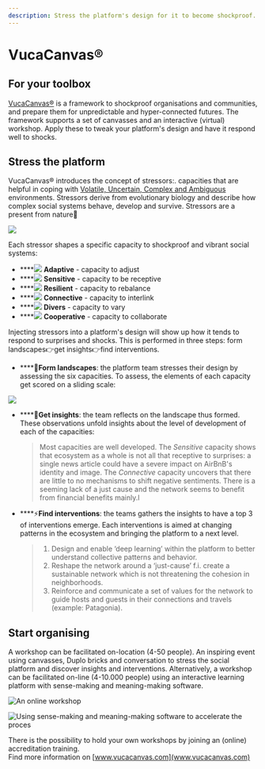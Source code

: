 ```yaml
---
description: Stress the platform's design for it to become shockproof.
---
```


# VucaCanvas®

## For your toolbox

[VucaCanvas®](https://www.vucacanvas.com/) is a framework to shockproof organisations and communities, and prepare them for unpredictable and hyper-connected futures. The framework supports a set of canvasses and an interactive \(virtual\) workshop. Apply these to tweak your platform's design and have it respond well to shocks.

## Stress the platform

VucaCanvas® introduces the concept of stressors:. capacities that are helpful in coping with [Volatile, Uncertain, Complex and Ambiguous](https://en.wikipedia.org/wiki/Volatility%2C_uncertainty%2C_complexity_and_ambiguity) environments. Stressors derive from evolutionary biology and describe how complex social systems behave, develop and survive. Stressors are a present from nature🎁

![](../.gitbook/assets/vuca-canvas-en-for-howspace.001.jpeg)

Each stressor shapes a specific capacity to shockproof and vibrant social systems:

* \*\*\*\*![](../.gitbook/assets/noun_adaptive.png) **Adaptive** - capacity to adjust
* \*\*\*\*![](../.gitbook/assets/sensitive.png) **Sensitive** - capacity to be receptive
* \*\*\*\*![](../.gitbook/assets/noun_resilient.png) **Resilient** - capacity to rebalance
* \*\*\*\*![](../.gitbook/assets/noun_connective.svg) **Connective** - capacity to interlink
* \*\*\*\*![](../.gitbook/assets/noun_diversity.png) **Divers** - capacity to vary
* \*\*\*\*![](../.gitbook/assets/noun_cooperative.svg) **Cooperative** - capacity to collaborate

Injecting stressors into a platform's design will show up how it tends to respond to surprises and shocks. This is performed in three steps: form landscapes👉get insights👉find interventions. 

* \*\*\*\*🌳**Form landscapes**: the platform team stresses their design by assessing the six capacities. To assess, the elements of each capacity get scored on a sliding scale:

![](../.gitbook/assets/vc-stoplicht.001.jpeg)

* \*\*\*\*🔭**Get insights**: the team reflects on the landscape thus formed. These observations unfold insights about the level of development of each of the capacities:  


  > Most capacities are well developed. The _Sensitive_ capacity shows that ecosystem as a whole is not all that receptive to surprises: a single news article could have a severe impact on AirBnB's identity and image. The _Connective_ capacity uncovers that there are little to no mechanisms to shift negative sentiments. There is a seeming lack of a just cause and the network seems to benefit from financial benefits mainly.l

* \*\*\*\*⚡**Find interventions**: the teams gathers the insights to have a top 3 of interventions emerge. Each interventions is aimed at changing patterns in the ecosystem and bringing the platform to a next level.   


  > 1. Design and enable ‘deep learning’ within the platform to better understand collective patterns and behavior. 
  > 2. Reshape the network around a ‘just-cause’ f.i. create a sustainable network which is not threatening the cohesion in neighborhoods. 
  > 3. Reinforce and communicate a set of values for the network to guide hosts and guests in their connections and travels \(example: Patagonia\).

## Start organising

A workshop can be facilitated on-location \(4-50 people\). An inspiring event using canvasses, Duplo bricks and conversation to stress the social platform and discover insights and interventions. Alternatively, a workshop can be facilitated on-line \(4-10.000 people\) using an interactive learning platform with sense-making and meaning-making software. 

![An online workshop](../.gitbook/assets/schermafbeelding-2020-04-16-om-12.55.26.png)

![Using sense-making and meaning-making software to accelerate the proces](../.gitbook/assets/schermafbeelding-2020-04-16-om-12.47.10.png)

There is the possibility to hold your own workshops by joining an \(online\) accreditation training.  
Find more information on [www.vucacanvas.com](www.vucacanvas.com)

